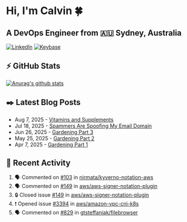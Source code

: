 # Hi, I'm Calvin 🍀
## A DevOps Engineer from 🇦🇺 Sydney, Australia</h3>

[![LinkedIn](https://img.shields.io/badge/-c–bui-0077B5?style=flat-square&labelColor=0077B5&logo=LinkedIn&logoColor=white)](https://www.linkedin.com/in/c-bui/)
[![Keybase](https://img.shields.io/badge/-calvinbui-ff6f21?style=flat-square&labelColor=ff6f21&logo=Keybase&logoColor=white)](https://keybase.io/calvinbui)

<!-- https://github.com/rishavanand/github-profilinator -->
## ⚡ GitHub Stats
[![Anurag's github stats](https://github-readme-stats.vercel.app/api?username=calvinbui&count_private=true&hide_title=true)](https://github.com/anuraghazra/github-readme-stats)

<!-- https://github.com/gautamkrishnar/blog-post-workflow -->
## ✒️ Latest Blog Posts

<!-- BLOG-POST-LIST:START -->
- Aug 7, 2025 - [Vitamins and Supplements](https://calvin.me/vitamins-and-supplements)
- Jul 18, 2025 - [Spammers Are Spoofing My Email Domain](https://calvin.me/spammers-are-spoofing-my-email)
- Jun 26, 2025 - [Gardening Part 3](https://calvin.me/gardening-part-3)
- May 25, 2025 - [Gardening Part 2](https://calvin.me/gardening-part-2)
- Apr 7, 2025 - [Gardening Part 1](https://calvin.me/gardening-part-1)

<!-- BLOG-POST-LIST:END -->

## 🏃‍ Recent Activity

<!--START_SECTION:activity-->
1. 🗣 Commented on [#103](https://github.com/nirmata/kyverno-notation-aws/issues/103#issuecomment-3241231951) in [nirmata/kyverno-notation-aws](https://github.com/nirmata/kyverno-notation-aws)
2. 🗣 Commented on [#149](https://github.com/aws/aws-signer-notation-plugin/issues/149#issuecomment-3241181976) in [aws/aws-signer-notation-plugin](https://github.com/aws/aws-signer-notation-plugin)
3. 🔒 Closed issue [#149](https://github.com/aws/aws-signer-notation-plugin/issues/149) in [aws/aws-signer-notation-plugin](https://github.com/aws/aws-signer-notation-plugin)
4. ❗ Opened issue [#3394](https://github.com/aws/amazon-vpc-cni-k8s/issues/3394) in [aws/amazon-vpc-cni-k8s](https://github.com/aws/amazon-vpc-cni-k8s)
5. 🗣 Commented on [#829](https://github.com/gtsteffaniak/filebrowser/issues/829#issuecomment-2994289642) in [gtsteffaniak/filebrowser](https://github.com/gtsteffaniak/filebrowser)
<!--END_SECTION:activity-->
